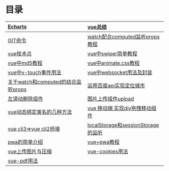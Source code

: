 # 目录

| [Echarts ](https://github.com/wgjh5/vueSummarize/blob/master/Echarts.md) | [vue总结 ](https://github.com/wgjh5/vueSummarize/blob/master/vue%E6%80%BB%E7%BB%93.md) |
| :----------------------------------------------------------- | :----------------------------------------------------------- |
| [GIT命令](https://github.com/wgjh5/vueSummarize/blob/master/git.md) | [watch配合computed监听props教程](https://github.com/wgjh5/vueSummarize/blob/master/%E5%85%B3%E4%BA%8Ewatch%E5%92%8Ccomputed%E7%9A%84%E7%BB%93%E5%90%88%E7%9B%91%E5%90%ACprops.md) |
| [vue技术点 ](https://github.com/wgjh5/vueSummarize/blob/master/vue%E6%8A%80%E6%9C%AF%E7%82%B9.md) | [vue中swiper简单教程](https://github.com/wgjh5/vueSummarize/blob/master/swiper.md) |
| [vue中md5教程](https://github.com/wgjh5/vueSummarize/blob/master/vue%20md5%E5%8A%A0%E5%AF%86%E7%94%A8%E6%B3%95.md) | [vue中animate.css教程](https://github.com/wgjh5/vueSummarize/blob/master/vue%E4%B8%ADanimate.css%E7%94%A8%E6%B3%95.md) |
| [vue中v-touch事件用法](https://github.com/wgjh5/vueSummarize/blob/master/vue%E4%B8%ADv-touch%E4%BA%8B%E4%BB%B6%E7%94%A8%E6%B3%95.md) | [vue中websocket用法及封装](https://github.com/wgjh5/vueSummarize/blob/master/vue%E4%B8%ADwebsocket%E7%94%A8%E6%B3%95%E5%8F%8A%E5%B0%81%E8%A3%85.md) |
| [ 关于watch和computed的结合监听props](https://github.com/wgjh5/vueSummarize/blob/master/%E5%85%B3%E4%BA%8Ewatch%E5%92%8Ccomputed%E7%9A%84%E7%BB%93%E5%90%88%E7%9B%91%E5%90%ACprops.md) | [运用百度api实现定位城市](https://github.com/wgjh5/vueSummarize/blob/master/%E8%BF%90%E7%94%A8%E7%99%BE%E5%BA%A6api%E5%AE%9E%E7%8E%B0%E5%AE%9A%E4%BD%8D%E5%9F%8E%E5%B8%82.md) |
| [左滑动删除组件](https://github.com/wgjh5/vueSummarize/blob/master/%E5%B7%A6%E6%BB%91%E5%8A%A8%E5%88%A0%E9%99%A4%E7%BB%84%E4%BB%B6.md) | [图片上传组件upload](https://github.com/wgjh5/vueSummarize/blob/master/vue%E5%9B%BE%E7%89%87%E4%B8%8A%E4%BC%A0.md) |
| [vue动态绑定类名的几种方法](https://github.com/wgjh5/vueSummarize/blob/master/vue动态绑定类名的几种方法.md) | [vue 移动端 实现div拖拽移动组件](https://github.com/wgjh5/vueSummarize/blob/master/vuejs%20%E7%A7%BB%E5%8A%A8%E7%AB%AF%20%E5%AE%9E%E7%8E%B0div%E6%8B%96%E6%8B%BD%E7%A7%BB%E5%8A%A8/vuejs%20%E7%A7%BB%E5%8A%A8%E7%AB%AF%20%E5%AE%9E%E7%8E%B0div%E6%8B%96%E6%8B%BD%E7%A7%BB%E5%8A%A8.md) |
| [vue cli3=>vue cli2桥接](https://github.com/wgjh5/vueSummarize/blob/master/vue2.0%E5%88%B03.0%E7%9A%84%E6%A1%A5%E6%8E%A5.md) | [ localStorage和sessionStorage的监听](https://github.com/wgjh5/vueSummarize/blob/master/localStorage%E5%92%8CsessionStorage%E7%9A%84%E7%9B%91%E5%90%AC.md) |
| [pwa的简单介绍](https://github.com/wgjh5/vueSummarize/blob/master/vuecli%2Bpwa%E5%AE%9E%E7%8E%B0%E8%87%AA%E5%8A%A8%E5%BC%B9%E5%87%BA%E6%B7%BB%E5%8A%A0%E5%88%B0%E6%A1%8C%E9%9D%A2%E5%8A%9F%E8%83%BD/vueCL2%E5%92%8CvueCL3%E9%85%8D%E5%90%88pwa%E7%9A%84%E7%AE%80%E5%8D%95%E7%94%A8%E6%B3%95.md) | [vue+pwa教程](https://github.com/wgjh5/pwaApp)               |
| [vue上传图片与压缩](https://github.com/wgjh5/vueSummarize/blob/master/vue%E5%9B%BE%E7%89%87%E4%B8%8A%E4%BC%A0%E5%92%8C%E4%B8%8A%E4%BC%A0%E4%B9%8B%E5%89%8D%E7%9A%84%E5%8E%8B%E7%BC%A9.md) | [vue-cookies用法](https://github.com/wgjh5/vueSummarize/blob/master/vue-cookies.md) |
| [vue-pdf用法](https://github.com/wgjh5/vueSummarize/blob/master/vue-pdf%E7%AE%80%E5%8D%95%E7%94%A8%E6%B3%95.md) |                                                              |


